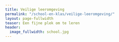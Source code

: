```yaml
---
title: Veilige leeromgeving
permalink: "/school-en-klas/veilige-leeromgeving/"
layout: page-fullwidth
teaser: Een fijne plek om te leren
header:
  image_fullwidth: school.jpg
---
```

